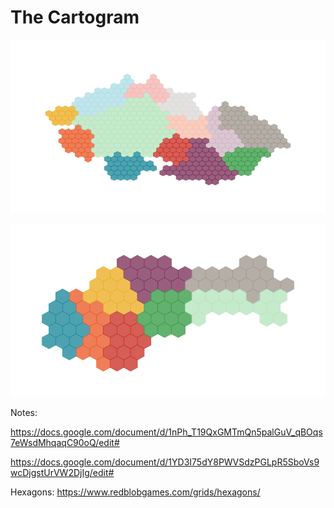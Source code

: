 # The Cartogram

![Cartogram](images/cz_kraje_20000.png)

![Cartogram](images/sk_kraje_50000.png)

Notes:

https://docs.google.com/document/d/1nPh_T19QxGMTmQn5palGuV_qBOqs7eWsdMhqaqC90oQ/edit#

https://docs.google.com/document/d/1YD3I75dY8PWVSdzPGLpR5SboVs9wcDjgstUrVW2DjIg/edit#

Hexagons: https://www.redblobgames.com/grids/hexagons/
